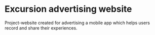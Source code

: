 # Excursion advertising website
Project-website created for advertising a mobile app which helps users record and share their experiences.
